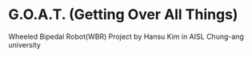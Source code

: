 # G.O.A.T. (Getting Over All Things)
Wheeled Bipedal Robot(WBR) Project by Hansu Kim in  AISL Chung-ang university
